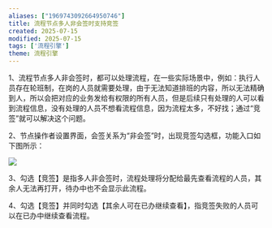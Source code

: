 ```yaml
---
aliases: ["1969743092664950746"]
title: 流程节点多人非会签时支持竞签
created: 2025-07-15
modified: 2025-07-15
tags: ['流程引擎']
theme: 流程引擎
---
```


1、流程节点多人非会签时，都可以处理流程，在一些实际场景中，例如：执行人员存在轮班制，在岗的人员就需要处理，由于无法知道排班的内容，所以无法精确到人，所以会把对应的业务发给有权限的所有人员，但是后续只有处理的人可以看到流程信息，没有处理的人员不想看流程信息，因为流程太多，不好找；通过“竞签”就可以解决这个问题。

2、节点操作者设置界面，会签关系为“非会签”时，出现竞签勾选框，功能入口如下图所示：

![](55ca5026b0735c8a4fbba8f71611173d.jpg)

3、勾选【竞签】是指多人非会签时，流程处理将分配给最先查看流程的人员，其余人无法再打开，待办中也不会显示此流程。

4、勾选【竞签】并同时勾选【其余人可在已办继续查看】，指竞签失败的人员可以在已办中继续查看流程。